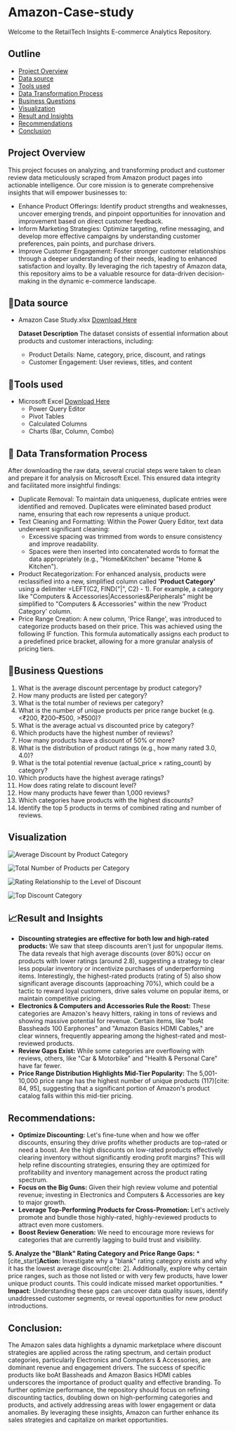 # Amazon-Case-study
Welcome to the RetailTech Insights E-commerce Analytics Repository. 
## Outline
- [Project Overview](#project-overview)
- [Data source](#data-source)
- [Tools used](#tools-used)
- [Data Transformation Process](data-transformation-process)
- [Business Questions](#business-questions)
- [Visualization](visualization)
- [Result and Insights](#result-and-insights)
- [Recommendations](#Recommendations)
- [Conclusion](#conclusion)

## Project Overview
This project focuses on analyzing, and transforming product and customer review data meticulously scraped from Amazon product pages into actionable intelligence. Our core mission is to generate comprehensive insights that will empower businesses to:
 - Enhance Product Offerings: Identify product strengths and weaknesses, uncover emerging trends, and pinpoint opportunities for innovation and improvement based on direct customer feedback.
 - Inform Marketing Strategies: Optimize targeting, refine messaging, and develop more effective campaigns by understanding customer preferences, pain points, and purchase drivers.
 - Improve Customer Engagement: Foster stronger customer relationships through a deeper understanding of their needs, leading to enhanced satisfaction and loyalty.
By leveraging the rich tapestry of Amazon data, this repository aims to be a valuable resource for data-driven decision-making in the dynamic e-commerce landscape.

## 📁Data source
 - Amazon Case Study.xlsx [Download Here](https://canvas.instructure.com/files/302721266/download?download_frd=1)

   **Dataset Description**
   The dataset consists of essential information about products and customer interactions, including:
     - Product Details: Name, category, price, discount, and ratings
     - Customer Engagement: User reviews, titles, and content

## 🧰**Tools used**
- Microsoft Excel [Download Here](https://microsoft-excel.en.softonic.com/)
  - Power Query Editor 
  - Pivot Tables
  - Calculated Columns
  - Charts (Bar, Column, Combo)

## 🧹 Data Transformation Process
After downloading the raw data, several crucial steps were taken to clean and prepare it for analysis on Microsoft Excel. This ensured data integrity and facilitated more insightful findings:
- Duplicate Removal: To maintain data uniqueness, duplicate entries were identified and removed. Duplicates were eliminated based product name, ensuring that each row represents a unique product.
- Text Cleaning and Formatting: Within the Power Query Editor, text data underwent significant cleaning:
   - Excessive spacing was trimmed from words to ensure consistency and improve readability.
   - Spaces were then inserted into concatenated words to format the data appropriately (e.g., "Home&Kitchen" became "Home & Kitchen").
- Product Recategorization: For enhanced analysis, products were reclassified into a new, simplified column called **'Product Category'**  using a delimiter =LEFT(C2, FIND("|", C2) - 1). For example, a category like "Computers & Accessories|Accessories&Peripherals" might be simplified to "Computers & Accessories" within the new 'Product Category' column.  
- Price Range Creation: A new column, 'Price Range', was introduced to categorize products based on their price. This was achieved using the following IF function. This formula automatically assigns each product to a predefined price bracket, allowing for a more granular analysis of pricing tiers. 


## 🧠Business Questions 

1. What is the average discount percentage by product category?
2. How many products are listed per category?
3. What is the total number of reviews per category?
4. What is the number of unique products per price range bucket (e.g. <₹200, ₹200–₹500, >₹500)?
5. What is the average actual vs discounted price by category?
6. Which products have the highest number of reviews?
7. How many products have a discount of 50% or more?
8. What is the distribution of product ratings (e.g., how many rated 3.0, 4.0)?
9. What is the total potential revenue (actual_price × rating_count) by category?
10. Which products have the highest average ratings?
11. How does rating relate to discount level?
12. How many products have fewer than 1,000 reviews?
13. Which categories have products with the highest discounts?
14. Identify the top 5 products in terms of combined rating and number of reviews.

## Visualization 
![Average Discount by Product Category](https://github.com/user-attachments/assets/14c8da9b-0084-4084-a5b2-d12c05ca1d39)

![Total Number of Products per Category ](https://github.com/user-attachments/assets/9370e617-a73e-4a9e-80b5-19de961d2676)

![Rating Relationship to the Level of Discount ](https://github.com/user-attachments/assets/38319a9f-6995-4756-97d9-45d6f1c6bd60)

![Top Discount Category](https://github.com/user-attachments/assets/ff86cd4f-fa43-4653-a12a-33e38be71549)


## 📈Result and Insights

 - **Discounting strategies are effective for both low and high-rated products:** We saw that steep discounts aren't just for unpopular items. The data reveals that high average discounts (over 80%) occur on products with lower ratings (around 2.8), suggesting a strategy to clear less popular inventory or incentivize purchases of underperforming items. Interestingly, the highest-rated products (rating of 5) also show significant average discounts (approaching 70%), which could be a tactic to reward loyal customers, drive sales volume on popular items, or maintain competitive pricing.
 - **Electronics & Computers and Accessories Rule the Roost:** These categories are Amazon's heavy hitters, raking in tons of reviews and showing massive potential for revenue. Certain items, like "boAt Bassheads 100 Earphones" and "Amazon Basics HDMI Cables," are clear winners, frequently appearing among the highest-rated and most-reviewed products.
 - **Review Gaps Exist:** While some categories are overflowing with reviews, others, like "Car & Motorbike" and "Health & Personal Care" have far fewer.
 - **Price Range Distribution Highlights Mid-Tier Popularity:** The 5,001-10,000 price range has the highest number of unique products (117)[cite: 84, 95], suggesting that a significant portion of Amazon's product catalog falls within this mid-tier pricing.

## Recommendations:
 - **Optimize Discounting:** Let's fine-tune when and how we offer discounts, ensuring they drive profits whether products are top-rated or need a boost. Are the high discounts on low-rated products effectively clearing inventory without significantly eroding profit margins? This will help refine discounting strategies, ensuring they are optimized for profitability and inventory management across the product rating spectrum.
 - **Focus on the Big Guns:** Given their high review volume and potential revenue; investing in Electronics and Computers & Accessories are key to major growth. 
 - **Leverage Top-Performing Products for Cross-Promotion:** Let's actively promote and bundle those highly-rated, highly-reviewed products to attract even more customers.
 - **Boost Review Generation:** We need to encourage more reviews for categories that are currently lagging to build trust and visibility.



**5. Analyze the "Blank" Rating Category and Price Range Gaps:**
    * [cite_start]**Action:** Investigate why a "blank" rating category exists and why it has the lowest average discount[cite: 2]. Additionally, explore why certain price ranges, such as those not listed or with very few products, have lower unique product counts. This could indicate missed market opportunities.
    * **Impact:** Understanding these gaps can uncover data quality issues, identify unaddressed customer segments, or reveal opportunities for new product introductions.

## Conclusion:

The Amazon sales data highlights a dynamic marketplace where discount strategies are applied across the rating spectrum, and certain product categories, particularly Electronics and Computers & Accessories, are dominant revenue and engagement drivers. The success of specific products like boAt Bassheads and Amazon Basics HDMI cables underscores the importance of product quality and effective branding. To further optimize performance, the repository should focus on refining discounting tactics, doubling down on high-performing categories and products, and actively addressing areas with lower engagement or data anomalies. By leveraging these insights, Amazon can further enhance its sales strategies and capitalize on market opportunities.

